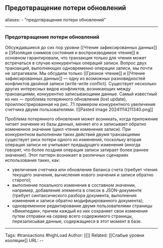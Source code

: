 ## Предотвращение потери обновлений
aliases: 
	- "предотвращение потери обновлений"

---

### Предотвращение потери обновлений

Обсуждавшиеся до сих пор уровни [[Чтение зафиксированных данных]]  и [[Изоляция снимков состояния и воспроизводимое чтение]] в основном гарантировали, что транзакция только для чтения может встречаться в случае конкурентных операций записи. Вопрос двух транзакций, выполняющих одновременно операции записи, мы почти не затрагивали. Мы обсудили только  [[Грязное чтение]] и  [[Чтение зафиксированных данных]] — одну из возможных разновидностей конфликтов двойной записи (write-write conflict). Существует несколько других интересных видов конфликтов, возникающих между транзакциями, конкурентно записывающими данные. Самый известный из них — проблема потерянного обновления (lost update), проиллюстрированная на рис. 7.1 примером конкурентного увеличения счетчика двумя пользователями.
![[Pasted image 20241114211340.png]]

Проблема потерянного обновления может возникать, когда приложение читает значение из базы данных, меняет его и записывает обратно измененное значение (цикл чтения изменения записи). При конкурентном выполнении таких действий двумя транзакциями существует риск потери одного из изменений, поскольку вторая операция записи не учитывает предыдущего изменения (иногда говорят, что более поздняя операция записи затирает более раннее значение). Этот паттерн возникает в различных сценариях использования таких, как:
- увеличение счетчика или обновление баланса счета (требует чтения текущего значения, вычисления нового значения и записи обратно старого);
- выполнение локального изменения в составном значении, например, добавления элемента в список в JSON-документе (требует синтаксического разбора документа, выполнения изменения и записи обратно модифицированного документа);
- одновременное редактирование двумя пользователями страницы «Википедии», причем каждый из них сохраняет свои изменения путем отправки на сервер всего содержимого страницы, перезаписывая данные, содержащиеся в этот момент в базе.


---
Tags: #transactions #highLoad
Author: [[]]
Related: [[Слабые уровни изоляции]]
URL: -- 